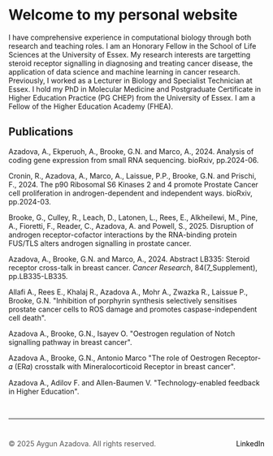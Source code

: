 
# Welcome to my personal website


I have comprehensive experience in computational biology through both research and teaching roles. I am an Honorary Fellow in the School of Life Sciences at the University of Essex. My research interests are targetting steroid receptor signalling in diagnosing and treating cancer disease, the application of data science and machine learning in cancer research. Previously, I worked as a Lecturer in Biology and Specialist Technician at Essex. I hold my PhD in Molecular Medicine and Postgraduate Certificate in Higher Education Practice (PG CHEP) from the University of Essex. I am a Fellow of the Higher Education Academy (FHEA).


## Publications 

Azadova, A., Ekperuoh, A., Brooke, G.N. and Marco, A., 2024. Analysis of coding gene expression from small RNA sequencing. bioRxiv, pp.2024-06.

Cronin, R., Azadova, A., Marco, A., Laissue, P.P., Brooke, G.N. and Prischi, F., 2024. The p90 Ribosomal S6 Kinases 2 and 4 promote Prostate Cancer cell proliferation in androgen-dependent and independent ways. bioRxiv, pp.2024-03.

Brooke, G., Culley, R., Leach, D., Latonen, L., Rees, E., Alkheilewi, M., Pine, A., Fioretti, F., Reader, C., Azadova, A. and Powell, S., 2025. Disruption of androgen receptor-cofactor interactions by the RNA-binding protein FUS/TLS alters androgen signalling in prostate cancer.

Azadova, A., Brooke, G.N. and Marco, A., 2024. Abstract LB335: Steroid receptor cross-talk in breast cancer. _Cancer Research_, 84(7_Supplement), pp.LB335-LB335.

Allafi A., Rees E., Khalaj R., Azadova A., Mohr A., Zwazka R., Laissue P., Brooke, G.N. "Inhibition of porphyrin synthesis selectively sensitises prostate cancer cells to ROS damage and promotes caspase-independent cell death".

Azadova A., Brooke, G.N., Isayev O. "Oestrogen regulation of Notch signalling pathway in breast cancer".

Azadova A., Brooke, G.N., Antonio Marco "The role of Oestrogen Receptor-𝛼 (ER𝛼) crosstalk with Mineralocorticoid Receptor in breast cancer".

Azadova A., Adilov F. and Allen-Baumen V. "Technology-enabled feedback in Higher Education".

&nbsp;  <!-- This creates a blank space -->

---

<div style="margin-top: 40px; font-size: 14px; color: #555;">
  <p>
    © 2025 Aygun Azadova. All rights reserved.
    <span style="float: right;">
      <a href="https://www.linkedin.com/in/aygunazadova/" target="_blank" style="color: black; text-decoration: none;">LinkedIn</a>
    </span>
  </p>
</div>
